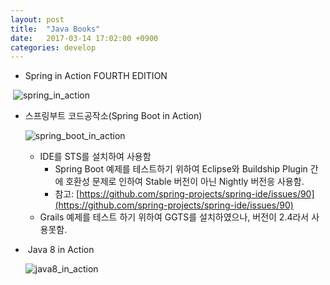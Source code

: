 ```yaml
---
layout: post
title:  "Java Books"
date:   2017-03-14 17:02:00 +0900
categories: develop
---
```

- Spring in Action FOURTH EDITION

  ![spring_in_action](http://image.kyobobook.co.kr/images/book/large/388/l9791185890388.jpg)

- 스프링부트 코드공작소(Spring Boot in Action)

  ![spring_boot_in_action](http://image.kyobobook.co.kr/images/book/large/534/l9791187345534.jpg)
  - IDE를 STS를 설치하여 사용함
    - Spring Boot 예제를 테스트하기 위하여 Eclipse와 Buildship Plugin 간에 호환성 문제로 인하여 Stable 버전이 아닌 Nightly 버전응 사용함.
    - 참고: [https://github.com/spring-projects/spring-ide/issues/90](https://github.com/spring-projects/spring-ide/issues/90)
  - Grails 예제를 테스트 하기 위하여 GGTS를 설치하였으나, 버전이 2.4라서 사용못함.
-  Java 8 in Action

  ![java8_in_action](http://image.kyobobook.co.kr/images/book/large/796/l9788968481796.jpg)
